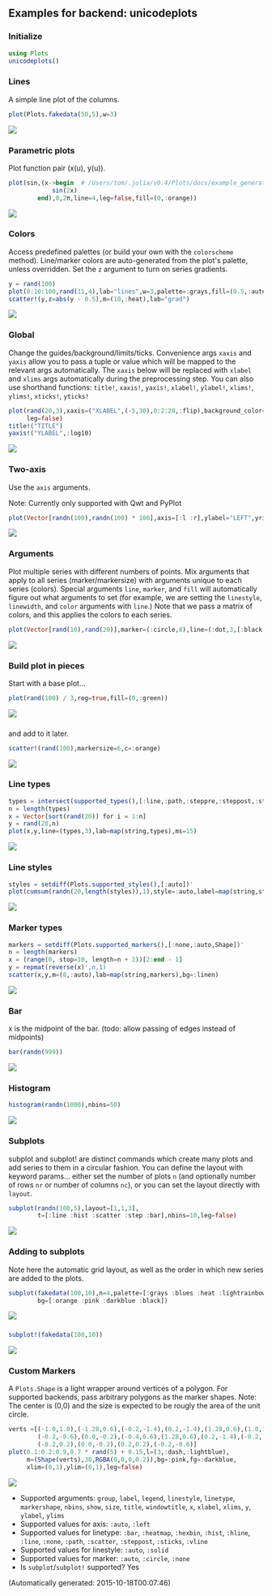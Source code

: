 ## Examples for backend: unicodeplots

### Initialize

```julia
using Plots
unicodeplots()
```

### Lines

A simple line plot of the columns.

```julia
plot(Plots.fakedata(50,5),w=3)
```

![](img/unicodeplots/unicodeplots_example_1.png)

### Parametric plots

Plot function pair (x(u), y(u)).

```julia
plot(sin,(x->begin  # /Users/tom/.julia/v0.4/Plots/docs/example_generation.jl, line 50:
            sin(2x)
        end),0,2π,line=4,leg=false,fill=(0,:orange))
```

![](img/unicodeplots/unicodeplots_example_3.png)

### Colors

Access predefined palettes (or build your own with the `colorscheme` method).
Line/marker colors are auto-generated from the plot's palette, unless overridden.  Set
the `z` argument to turn on series gradients.

```julia
y = rand(100)
plot(0:10:100,rand(11,4),lab="lines",w=3,palette=:grays,fill=(0.5,:auto))
scatter!(y,z=abs(y - 0.5),m=(10,:heat),lab="grad")
```

![](img/unicodeplots/unicodeplots_example_4.png)

### Global

Change the guides/background/limits/ticks.  Convenience args `xaxis` and `yaxis` allow
you to pass a tuple or value which will be mapped to the relevant args automatically.
The `xaxis` below will be replaced with `xlabel` and `xlims` args automatically during
the preprocessing step. You can also use shorthand functions: `title!`, `xaxis!`,
`yaxis!`, `xlabel!`, `ylabel!`, `xlims!`, `ylims!`, `xticks!`, `yticks!`

```julia
plot(rand(20,3),xaxis=("XLABEL",(-5,30),0:2:20,:flip),background_color=RGB(0.2,0.2,0.2),
     leg=false)
title!("TITLE")
yaxis!("YLABEL",:log10)
```

![](img/unicodeplots/unicodeplots_example_5.png)

### Two-axis

Use the `axis` arguments.

Note: Currently only supported with Qwt and PyPlot

```julia
plot(Vector[randn(100),randn(100) * 100],axis=[:l :r],ylabel="LEFT",yrightlabel="RIGHT")
```

![](img/unicodeplots/unicodeplots_example_6.png)

### Arguments

Plot multiple series with different numbers of points.  Mix arguments that apply to all
series (marker/markersize) with arguments unique to each series (colors).  Special
arguments `line`, `marker`, and `fill` will automatically figure out what arguments to
set (for example, we are setting the `linestyle`, `linewidth`, and `color` arguments with
`line`.)  Note that we pass a matrix of colors, and this applies the colors to each
series.

```julia
plot(Vector[rand(10),rand(20)],marker=(:circle,8),line=(:dot,3,[:black :orange]))
```

![](img/unicodeplots/unicodeplots_example_7.png)

### Build plot in pieces

Start with a base plot...

```julia
plot(rand(100) / 3,reg=true,fill=(0,:green))
```

![](img/unicodeplots/unicodeplots_example_8.png)

###

and add to it later.

```julia
scatter!(rand(100),markersize=6,c=:orange)
```

![](img/unicodeplots/unicodeplots_example_9.png)

### Line types



```julia
types = intersect(supported_types(),[:line,:path,:steppre,:steppost,:sticks,:scatter])'
n = length(types)
x = Vector[sort(rand(20)) for i = 1:n]
y = rand(20,n)
plot(x,y,line=(types,3),lab=map(string,types),ms=15)
```

![](img/unicodeplots/unicodeplots_example_11.png)

### Line styles



```julia
styles = setdiff(Plots.supported_styles(),[:auto])'
plot(cumsum(randn(20,length(styles)),1),style=:auto,label=map(string,styles),w=5)
```

![](img/unicodeplots/unicodeplots_example_12.png)

### Marker types



```julia
markers = setdiff(Plots.supported_markers(),[:none,:auto,Shape])'
n = length(markers)
x = (range(0, stop=10, length=n + 2))[2:end - 1]
y = repmat(reverse(x)',n,1)
scatter(x,y,m=(8,:auto),lab=map(string,markers),bg=:linen)
```

![](img/unicodeplots/unicodeplots_example_13.png)

### Bar

x is the midpoint of the bar. (todo: allow passing of edges instead of midpoints)

```julia
bar(randn(999))
```

![](img/unicodeplots/unicodeplots_example_14.png)

### Histogram



```julia
histogram(randn(1000),nbins=50)
```

![](img/unicodeplots/unicodeplots_example_15.png)

### Subplots

  subplot and subplot! are distinct commands which create many plots and add series to
  them in a circular fashion.
  You can define the layout with keyword params... either set the number of plots `n`
  (and optionally number of rows `nr` or
  number of columns `nc`), or you can set the layout directly with `layout`.


```julia
subplot(randn(100,5),layout=[1,1,3],
        t=[:line :hist :scatter :step :bar],nbins=10,leg=false)
```

![](img/unicodeplots/unicodeplots_example_16.png)

### Adding to subplots

Note here the automatic grid layout, as well as the order in which new series are added
to the plots.

```julia
subplot(fakedata(100,10),n=4,palette=[:grays :blues :heat :lightrainbow],
        bg=[:orange :pink :darkblue :black])
```

![](img/unicodeplots/unicodeplots_example_17.png)

###



```julia
subplot!(fakedata(100,10))
```

![](img/unicodeplots/unicodeplots_example_18.png)

### Custom Markers

A `Plots.Shape` is a light wrapper around vertices of a polygon.  For supported backends,
pass arbitrary polygons as the marker shapes.  Note: The center is (0,0) and the size is
expected to be rougly the area of the unit circle.

```julia
verts =[(-1.0,1.0),(-1.28,0.6),(-0.2,-1.4),(0.2,-1.4),(1.28,0.6),(1.0,1.0),(-1.0,1.0),
        (-0.2,-0.6),(0.0,-0.2),(-0.4,0.6),(1.28,0.6),(0.2,-1.4),(-0.2,-1.4),(0.6,0.2),
        (-0.2,0.2),(0.0,-0.2),(0.2,0.2),(-0.2,-0.6)]
plot(0.1:0.2:0.9,0.7 * rand(5) + 0.15,l=(3,:dash,:lightblue),
     m=(Shape(verts),30,RGBA(0,0,0,0.2)),bg=:pink,fg=:darkblue,
     xlim=(0,1),ylim=(0,1),leg=false)
```

![](img/unicodeplots/unicodeplots_example_21.png)

- Supported arguments: `group`, `label`, `legend`, `linestyle`, `linetype`, `markershape`, `nbins`, `show`, `size`, `title`, `windowtitle`, `x`, `xlabel`, `xlims`, `y`, `ylabel`, `ylims`
- Supported values for axis: `:auto`, `:left`
- Supported values for linetype: `:bar`, `:heatmap`, `:hexbin`, `:hist`, `:hline`, `:line`, `:none`, `:path`, `:scatter`, `:steppost`, `:sticks`, `:vline`
- Supported values for linestyle: `:auto`, `:solid`
- Supported values for marker: `:auto`, `:circle`, `:none`
- Is `subplot`/`subplot!` supported? Yes

(Automatically generated: 2015-10-18T00:07:46)
